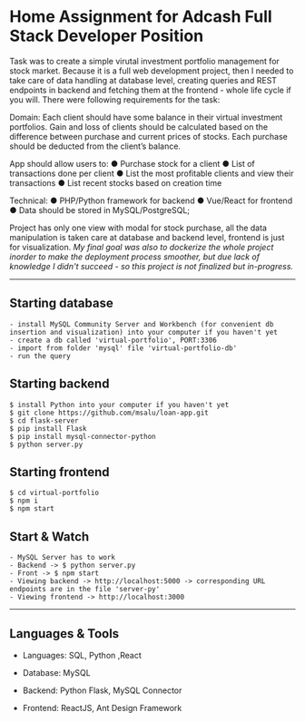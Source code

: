 # Home Assignment for Adcash Full Stack Developer Position

Task was to create a simple virutal investment portfolio management for stock market. Because it is a full web development project, then I needed to take care of data handling at database level, creating queries and REST endpoints in backend and fetching them at the frontend - whole life cycle if you will. There were following requirements for the task:

Domain:
Each client should have some balance in their virtual investment portfolios. Gain
and loss of clients should be calculated based on the difference between purchase
and current prices of stocks. Each purchase should be deducted from the client’s
balance. 

App should allow users to:
● Purchase stock for a client
● List of transactions done per client
● List the most profitable clients and view their transactions
● List recent stocks based on creation time

Technical:
● PHP/Python framework for backend
● Vue/React for frontend
● Data should be stored in MySQL/PostgreSQL;


Project has only one view with modal for stock purchase, all the data manipulation is taken care at database and backend level, frontend is just for visualization.
_My final goal was also to dockerize the whole project inorder to make the deployment process smoother, but due lack of knowledge I didn't succeed - so this project is not finalized but in-progress._

---

## Starting database

    - install MySQL Community Server and Workbench (for convenient db insertion and visualization) into your computer if you haven't yet
    - create a db called 'virtual-portfolio', PORT:3306
    - import from folder 'mysql' file 'virtual-portfolio-db'
    - run the query


## Starting backend

    $ install Python into your computer if you haven't yet
    $ git clone https://github.com/msalu/loan-app.git
    $ cd flask-server
    $ pip install Flask
    $ pip install mysql-connector-python
    $ python server.py


## Starting frontend

    $ cd virtual-portfolio
    $ npm i
    $ npm start


## Start & Watch
    - MySQL Server has to work
    - Backend -> $ python server.py
    - Front -> $ npm start
    - Viewing backend -> http://localhost:5000 -> corresponding URL endpoints are in the file 'server-py'
    - Viewing frontend -> http://localhost:3000

---

## Languages & Tools

 - Languages: SQL, Python ,React

 - Database: MySQL
 - Backend: Python Flask, MySQL Connector
 - Frontend: ReactJS, Ant Design Framework

